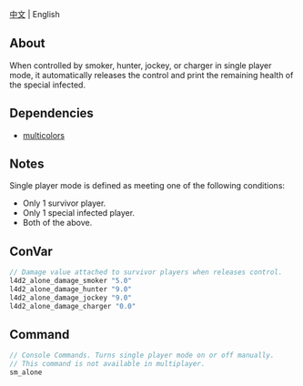 [中文](./README.md) | English

## About
When controlled by smoker, hunter, jockey, or charger in single player mode, it automatically releases the control and print the remaining health of the special infected.

## Dependencies
- [multicolors](https://github.com/fdxx/l4d2_plugins/tree/main/multicolors)

## Notes
Single player mode is defined as meeting one of the following conditions:
- Only 1 survivor player.
- Only 1 special infected player.
- Both of the above.

## ConVar
```c
// Damage value attached to survivor players when releases control.
l4d2_alone_damage_smoker "5.0"
l4d2_alone_damage_hunter "9.0"
l4d2_alone_damage_jockey "9.0"
l4d2_alone_damage_charger "0.0"
```

## Command
```c
// Console Commands. Turns single player mode on or off manually.
// This command is not available in multiplayer.
sm_alone
```